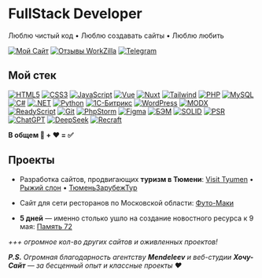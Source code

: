 # FullStack Developer

Люблю чистый код • Люблю создавать сайты • Люблю любить

[![Мой Сайт](https://img.shields.io/badge/-Мой_сайт-red?style=for-the-badge&logoColor=white)](https://svorobiev.ru/)
[![Отзывы WorkZilla](https://img.shields.io/badge/-WorkZilla_Отзывы-red?style=for-the-badge)](https://work-zilla.com/portfolio/nkdvql)
[![Telegram](https://img.shields.io/badge/-Написать_в_Telegram-red?style=for-the-badge&logoColor=white)](https://t.me/svorobiev_ru)

## Мой стек
[![HTML5](https://img.shields.io/badge/HTML5-E34F26?logo=html5&logoColor=white)](https://developer.mozilla.org/ru/docs/Web/HTML)
[![CSS3](https://img.shields.io/badge/CSS3-1572B6?logo=css3)](https://developer.mozilla.org/ru/docs/Web/CSS)
[![JavaScript](https://img.shields.io/badge/JS-F7DF1E?logo=javascript&logoColor=black)](https://developer.mozilla.org/ru/docs/Web/JavaScript)
[![Vue](https://img.shields.io/badge/Vue.js-4FC08D?logo=vuedotjs&logoColor=white)](https://vuejs.org/)
[![Nuxt](https://img.shields.io/badge/Nuxt.js-00DC82?logo=nuxtdotjs&logoColor=white)](https://nuxt.com/)
[![Tailwind](https://img.shields.io/badge/Tailwind-06B6D4?logo=tailwindcss)](https://tailwindcss.com/)
[![PHP](https://img.shields.io/badge/PHP-777BB4?logo=php&logoColor=white)](https://www.php.net/)
[![MySQL](https://img.shields.io/badge/MySQL-4479A1?logo=mysql&logoColor=white)](https://www.mysql.com/)
[![C#](https://img.shields.io/badge/C%23-239120?logo=csharp&logoColor=white)](https://learn.microsoft.com/ru-ru/dotnet/csharp/)
[![.NET](https://img.shields.io/badge/.NET-512BD4?logo=dotnet)](https://dotnet.microsoft.com/ru-ru/)
[![Python](https://img.shields.io/badge/Python-3776AB?logo=python&logoColor=white)](https://www.python.org/)
[![1C-Битрикс](https://img.shields.io/badge/1С--Битрикс-F04F23?logo=1cbitrix)](https://www.1c-bitrix.ru/)
[![WordPress](https://img.shields.io/badge/WordPress-21759B?logo=wordpress)](https://wordpress.org/)
[![MODX](https://img.shields.io/badge/MODX-102C53?logo=modx)](https://modx.com/)
[![ReadyScript](https://img.shields.io/badge/ReadyScript-3D9BE8)](https://www.readyscript.ru/)
[![Git](https://img.shields.io/badge/Git-F05032?logo=git&logoColor=white)](https://git-scm.com/)
[![PhpStorm](https://img.shields.io/badge/PhpStorm-000000?logo=phpstorm)](https://www.jetbrains.com/phpstorm/)
[![Figma](https://img.shields.io/badge/Figma-F24E1E?logo=figma&logoColor=white)](https://www.figma.com/)
[![БЭМ](https://img.shields.io/badge/БЭМ-FF3366)](https://ru.bem.info/)
[![SOLID](https://img.shields.io/badge/SOLID-5BC0DE)](https://en.wikipedia.org/wiki/SOLID)
[![PSR](https://img.shields.io/badge/PSR-1A2B34)](https://www.php-fig.org/psr/)
[![ChatGPT](https://img.shields.io/badge/ChatGPT-412991?logo=openai)](https://chat.openai.com/)
[![DeepSeek](https://img.shields.io/badge/DeepSeek-0B6DB7)](https://www.deepseek.com/)
[![Recraft](https://img.shields.io/badge/Recraft-7C3AED)](https://www.recraft.ai/)

**В общем 🔧 + ❤️ = ✅**

## Проекты
- Разработка сайтов, продвигающих **туризм в Тюмени**: [Visit Tyumen](https://visittyumen.ru/) • [Рыжий слон](https://sun-elephant.ru/) • [ТюменьЗарубежТур](https://tztour.ru/)

- Сайт для сети ресторанов по Московской области: [Футо-Маки](https://futomaki-sushi.ru/)

- **5 дней** — именно столько ушло на создание новостного ресурса к 9 мая: [Память 72](https://pamyat72.ru/)

*+++ огромное кол-во других сайтов и оживленных проектов!*

***P.S.** Огромная благодарность агентству **Mendeleev** и веб-студии **Хочу-Сайт** — за бесценный опыт и классные проекты ❤️*
